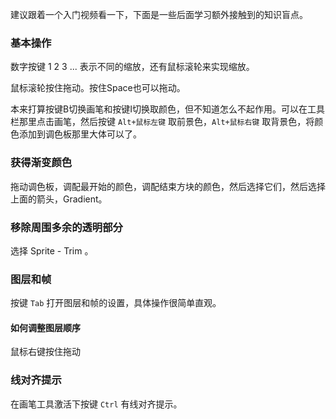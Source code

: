 



建议跟着一个入门视频看一下，下面是一些后面学习额外接触到的知识盲点。

### 基本操作

数字按键 1 2 3 ... 表示不同的缩放，还有鼠标滚轮来实现缩放。

鼠标滚轮按住拖动。按住Space也可以拖动。

本来打算按键B切换画笔和按键I切换取颜色，但不知道怎么不起作用。可以在工具栏那里点击画笔，然后按键 `Alt+鼠标左键` 取前景色，`Alt+鼠标右键` 取背景色，将颜色添加到调色板那里大体可以了。



### 获得渐变颜色

拖动调色板，调配最开始的颜色，调配结束方块的颜色，然后选择它们，然后选择上面的箭头，Gradient。

### 移除周围多余的透明部分

选择 Sprite - Trim 。



### 图层和帧

按键 `Tab` 打开图层和帧的设置，具体操作很简单直观。

#### 如何调整图层顺序

鼠标右键按住拖动



### 线对齐提示

在画笔工具激活下按键 `Ctrl` 有线对齐提示。
